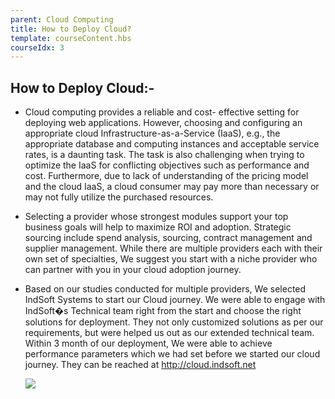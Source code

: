 ```yaml
---
parent: Cloud Computing
title: How to Deploy Cloud?
template: courseContent.hbs
courseIdx: 3
---
```


## How to Deploy Cloud:-

- Cloud computing provides a reliable and cost- effective setting for deploying web applications. However, choosing and configuring an appropriate cloud Infrastructure-as-a-Service (IaaS), e.g., the appropriate database and computing instances and acceptable service rates, is a daunting task. The task is also challenging when trying to optimize the IaaS for conflicting objectives such as performance and cost. Furthermore, due to lack of understanding of the pricing model and the cloud IaaS, a cloud consumer may pay more than necessary or may not fully utilize the purchased resources.

- Selecting a provider whose strongest modules support your top business goals will help to maximize ROI and adoption. Strategic sourcing include spend analysis, sourcing, contract management and supplier management. While there are multiple providers each with their own set of specialties, We suggest you start with a niche provider who can partner with you in your cloud adoption journey. 

- Based on our studies conducted for multiple providers, We selected IndSoft Systems to start our Cloud journey. We were able to engage with IndSoft�s Technical team right from the start and choose the right solutions for deployment. They not only customized solutions as per our requirements, but were helped us out as our extended technical team. Within 3 month of our deployment, We were able to achieve performance parameters which we had set before we started our cloud journey. They can be reached at http://cloud.indsoft.net 

    ![](https://uat.blockdegree.org/img/cloud-computing-imges/indsoft.png)